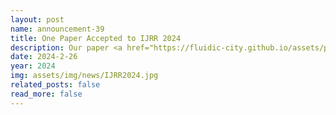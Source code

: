 ```yaml
---
layout: post
name: announcement-39
title: One Paper Accepted to IJRR 2024
description: Our paper <a href="https://fluidic-city.github.io/assets/pdf/Wang2023Intersection.pdf"> Learning to Control and Coordinate Mixed Traffic Through Robot Vehicles at Complex and Unsignalized Intersections </a> has been accpeted to International Journal of Robotics Research (IJRR)​, 2024.
date: 2024-2-26
year: 2024
img: assets/img/news/IJRR2024.jpg
related_posts: false
read_more: false
---
```

